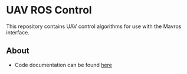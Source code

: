 # UAV ROS Control

This repository contains UAV control algorithms for use with the Mavros interface.

## About

* Code documentation can be found [here](https://lmark1.github.io/uav_ros_control/namespaces.html)